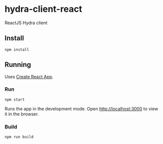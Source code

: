 # hydra-client-react
ReactJS Hydra client

## Install
```npm install```

## Running
Uses [Create React App](https://github.com/facebookincubator/create-react-app).

### Run
```npm start```

Runs the app in the development mode.
Open [http://localhost:3000](http://localhost:3000) to view it in the browser.

### Build
```npm run build```

